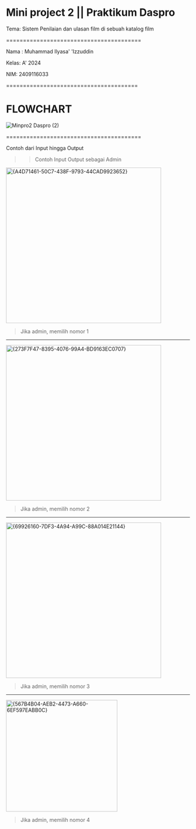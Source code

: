 # Mini project 2 || Praktikum Daspro

Tema: Sistem Penilaian dan ulasan film di sebuah katalog film

========================================

 Nama : Muhammad Ilyasa' 'Izzuddin
 
 Kelas: A' 2024
 
 NIM: 2409116033

 =======================================

 # FLOWCHART
 
![Minpro2 Daspro (2)](https://github.com/user-attachments/assets/63539ef9-07a2-4353-8a9e-f2598317c800)

========================================

Contoh dari Input hingga Output

>> Contoh Input Output sebagai Admin

<img width="425" alt="{A4D71461-50C7-438F-9793-44CAD9923652}" src="https://github.com/user-attachments/assets/3b240d1f-8b29-4f18-b153-978409d6a77d">

> Jika admin, memilih nomor 1

------------------------------------------

<img width="425" alt="{273F7F47-8395-4076-99A4-BD9163EC0707}" src="https://github.com/user-attachments/assets/11e70428-b5e4-407e-b589-3def772ca8be">

> Jika admin, memilih nomor 2

------------------------------------------

<img width="425" alt="{69926160-7DF3-4A94-A99C-88A014E21144}" src="https://github.com/user-attachments/assets/dca395ac-09be-438f-b373-0fe01f21e746">

> Jika admin, memilih nomor 3

-------------------------------------------

<img width="305" alt="{567B4B04-AEB2-4473-A660-6EF597EABB0C}" src="https://github.com/user-attachments/assets/0374b948-5f3f-4b6f-8ae1-a57df0d1c5f6">

> Jika admin, memilih nomor 4

